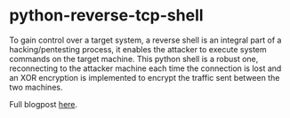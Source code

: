 # python-reverse-tcp-shell

To gain control over a target system, a reverse shell is an integral part of a hacking/pentesting process, it enables the attacker to execute system commands on the target machine. This python shell is a robust one, reconnecting to the attacker machine each time the connection is lost and an XOR encryption is implemented to encrypt the traffic sent between the two machines.

Full blogpost [here](https://ahmed-z.github.io/the-blog/Reverse-TCP-shell-with-traffic-encryption).
